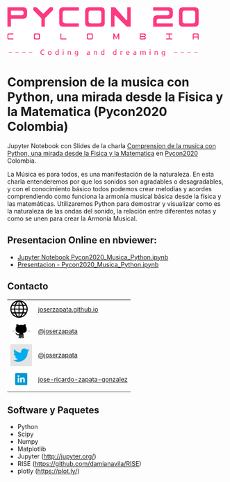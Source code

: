 ![pycon2020](./Img/logopycon.png)
# Comprension de la musica con Python, una mirada desde la Fisica y la Matematica (Pycon2020 Colombia)

Jupyter Notebook con Slides  de la charla [Comprension de la musica con Python, una mirada desde la Fisica y la Matematica](https://www.pycon.co/ponencias/18/) en [Pycon2020](https://2020.pycon.co/) Colombia.

La Música es para todos, es una manifestación de la naturaleza. En esta charla entenderemos por que los sonidos son agradables o desagradables, y con el conocimiento básico todos podemos crear melodías y acordes comprendiendo como funciona la armonía musical básica desde la física y las matemáticas. Utilizaremos Python para demostrar y visualizar como es la naturaleza de las ondas del sonido, la relación entre diferentes notas y como se unen para crear la Armonía Musical.


## Presentacion Online en nbviewer:

- [Jupyter Notebook Pycon2020_Musica_Python.ipynb](http://nbviewer.jupyter.org/github/JoseRZapata/Pycon2020Colombia/blob/master/Pycon2020_Musica_Python.ipynb)
- [Presentacion - Pycon2020_Musica_Python.ipynb](http://nbviewer.jupyter.org/format/slides/github/JoseRZapata/Pycon2020Colombia/blob/master/Pycon2020_Musica_Python.ipynb)

## Contacto
|  |  |
|---|---|
|<img style="float:left" src="Img/website.png" width="40px" height="40px"/>|[joserzapata.github.io](https://joserzapata.github.io/)|
|<img style="float:left" src="Img/github.png" width="50px" height="50px"/>|[@joserzapata](https://github.com/JoseRZapata)|
|<img style="float:left" src="Img/blue-twitter.png" width="50px" height="50px"/>|[@joserzapata](https://twitter.com/joserzapata)|
|<img style="float:left" src="Img/li_icon.png" width="50px" height="50px"/>|[jose-ricardo-zapata-gonzalez](https://www.linkedin.com/in/jose-ricardo-zapata-gonzalez/)|

## Software y Paquetes

- Python 
- Scipy 
- Numpy 
- Matplotlib 
- Jupyter (http://jupyter.org/)
- RISE (https://github.com/damianavila/RISE)
- plotly (https://plot.ly/)
